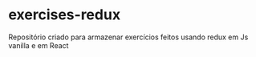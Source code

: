 # exercises-redux
Repositório criado para armazenar exercícios feitos usando redux em Js vanilla e em React
